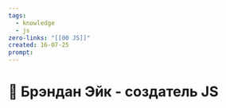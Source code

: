 ```yaml
---
tags:
  - knowledge
  - js
zero-links: "[[00 JS]]"
created: 16-07-25
prompt:
---
```

# 📑 Брэндан Эйк - создатель JS

